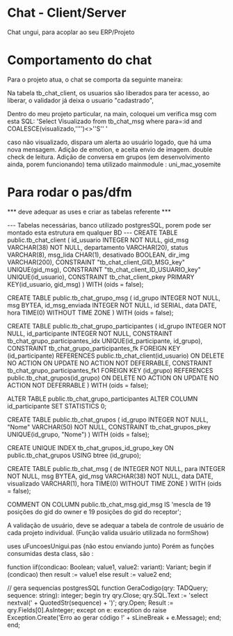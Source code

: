 # Chat - Client/Server
Chat ungui, para acoplar ao seu ERP/Projeto


# Comportamento do chat
Para o projeto atua, o chat se comporta da seguinte maneira:

Na tabela tb_chat_client, os usuarios são liberados para ter acesso, ao liberar, o validador já deixa o usuario "cadastrado",

Dentro do meu projeto particular, na main, coloquei um verifica msg com esta SQL: 'Select Visualizado from tb_chat_msg where para=:id and COALESCE(visualizado,'''')<>''S'' '

caso não visualizado, dispara um alerta ao usuário logado, que há uma nova mensagem.
Adição de emotion, e aceita envio de imagem.
double check de leitura.
Adição de conversa em grupos (em desenvolvimento ainda, porem funcionando)
tema utilizado mainmodule : uni_mac_yosemite


# Para rodar o pas/dfm
*** deve adequar as uses e criar as tabelas referente ***

--- Tabelas necessárias, banco utilizado postgresSQL, porem pode ser montado esta estrutura em qualquer BD ---
CREATE TABLE public.tb_chat_client ( id_usuario INTEGER NOT NULL, gid_msg VARCHAR(38) NOT NULL, departamento VARCHAR(20), status VARCHAR(8), msg_lida CHAR(1), desativado BOOLEAN, dir_img VARCHAR(200), CONSTRAINT "tb_chat_client_GID_MSG_key" UNIQUE(gid_msg), CONSTRAINT "tb_chat_client_ID_USUARIO_key" UNIQUE(id_usuario), CONSTRAINT tb_chat_client_pkey PRIMARY KEY(id_usuario, gid_msg) ) WITH (oids = false);

CREATE TABLE public.tb_chat_grupo_msg ( id_grupo INTEGER NOT NULL, msg BYTEA, id_msg_enviada INTEGER NOT NULL, id SERIAL, data DATE, hora TIME(0) WITHOUT TIME ZONE ) WITH (oids = false);

CREATE TABLE public.tb_chat_grupo_participantes ( id_grupo INTEGER NOT NULL, id_participante INTEGER NOT NULL, CONSTRAINT tb_chat_grupo_participantes_idx UNIQUE(id_participante, id_grupo), CONSTRAINT tb_chat_grupo_participantes_fk FOREIGN KEY (id_participante) REFERENCES public.tb_chat_client(id_usuario) ON DELETE NO ACTION ON UPDATE NO ACTION NOT DEFERRABLE, CONSTRAINT tb_chat_grupo_participantes_fk1 FOREIGN KEY (id_grupo) REFERENCES public.tb_chat_grupos(id_grupo) ON DELETE NO ACTION ON UPDATE NO ACTION NOT DEFERRABLE ) WITH (oids = false);

ALTER TABLE public.tb_chat_grupo_participantes ALTER COLUMN id_participante SET STATISTICS 0;

CREATE TABLE public.tb_chat_grupos ( id_grupo INTEGER NOT NULL, "Nome" VARCHAR(50) NOT NULL, CONSTRAINT tb_chat_grupos_pkey UNIQUE(id_grupo, "Nome") ) WITH (oids = false);

CREATE UNIQUE INDEX tb_chat_grupos_id_grupo_key ON public.tb_chat_grupos USING btree (id_grupo);

CREATE TABLE public.tb_chat_msg ( de INTEGER NOT NULL, para INTEGER NOT NULL, msg BYTEA, gid_msg VARCHAR(38) NOT NULL, data DATE, visualizado VARCHAR(1), hora TIME(0) WITHOUT TIME ZONE ) WITH (oids = false);

COMMENT ON COLUMN public.tb_chat_msg.gid_msg IS 'mescla de 19 posições do gid do owner e 19 posições do gid do receptor';

A validação de usuário, deve se adequar a tabela de controle de usuário de cada projeto individual. (Função valida usuário utilizada no formShow)

uses uFuncoesUnigui.pas {não estou enviando junto} Porém as funções consumidas desta class, são :

function iif(condicao: Boolean; value1, value2: variant): Variant; begin if (condicao) then result := value1 else result := value2 end;

// gera sequencias postgresSQL function GeraCodigo(qry: TADQuery; sequence: string): integer; begin try qry.Close; qry.SQL.Text := 'select nextval(' + QuotedStr(sequence) + ')'; qry.Open; Result := qry.Fields[0].AsInteger; except on e: exception do raise Exception.Create('Erro ao gerar código !' + sLineBreak + e.Message); end; end;
